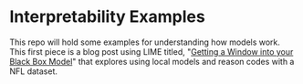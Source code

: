 # Interpretability Examples

This repo will hold some examples for understanding how models work.  This first piece is a blog post using LIME titled, "[Getting a Window into your Black Box Model](http://projects.rajivshah.com/inter/ReasonCode_NFL.html)" that explores using local models and reason codes with a NFL dataset.  


